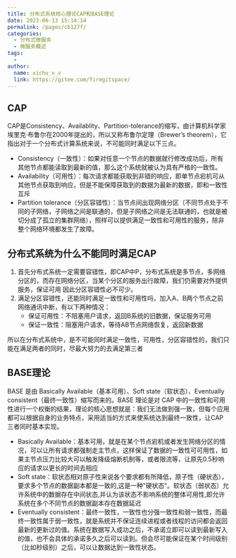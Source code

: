 ```yaml
---
title: 分布式系统核心理论CAP和BASE理论
date: 2023-06-13 15:14:14
permalink: /pages/cb127f/
categories:
  - 分布式微服务
  - 微服务概述
tags:
  - 
author: 
  name: xichu_v_v
  link: https://gitee.com/firegitspace/
---
```


## CAP
CAP是Consistency、Availablity、Partition-tolerance的缩写，由计算机科学家埃里克·布鲁尔在2000年提出的，所以又称布鲁尔定理（Brewer’s theorem），它指出对于一个分布式计算系统来说，不可能同时满足以下三点。

- Consistency（一致性）：如果对任意一个节点的数据就行修改成功后，所有其他节点都能读取到最新的值，那么这个系统就被认为具有严格的一致性。
- Availability（可用性）：每次请求都能获取到非错的响应，即单节点宕机可从其他节点获取到响应，但是不能保障获取到的数据为最新的数据，即和一致性互斥
- Partition tolerance（分区容错性）：当节点间出现网络分区（不同节点处于不同的子网络，子网络之间是联通的，但是子网络之间是无法联通的，也就是被切分成了孤立的集群网络），照样可以提供满足一致性和可用性的服务，除非整个网络环境都发生了故障。

## 分布式系统为什么不能同时满足CAP

1. 首先分布式系统一定需要容错性，即CAP中P，分布式系统是多节点，多网络分区的，而存在网络分区，当某个分区的服务出行故障，我们仍需要对外提供服务，保证可用
因此分区容错性必不可少。
2. 满足分区容错性，还能同时满足一致性和可用性吗，加入A、B两个节点之前网络通讯中断，有以下两种情况：
   - 保证可用性：不阻塞用户请求，返回B系统的旧数据，保证服务可用
   - 保证一致性：阻塞用户请求，等待AB节点网络恢复，返回新数据

所以在分布式系统中，是不可能同时满足一致性，可用性，分区容错性的，我们只能在满足两者的同时，尽最大努力的去满足第三者

## BASE理论

BASE 是由 Basically Available（基本可用）、Soft state（软状态）、Eventually consistent（最终一致性）缩写而来的。BASE 理论是对 CAP 中的一致性和可用性进行一个权衡的结果，理论的核心思想就是：我们无法做到强一致，但每个应用都可以根据自身的业务特点，采用适当的方式来使系统达到最终一致性，让CAP三者同时基本实现。

- Basically Available：基本可用，就是在某个节点宕机或者发生网络分区的情况，可以让所有请求都强制走主节点，这样保证了数据的一致性可可用性，如果主节点压力比较大可以触发降级熔断机制等，或者限流等，让原先0.5秒响应的请求以更长的时间去相应
- Soft state：软状态相对原子性来说各个要求都有所降低，原子性（硬状态），要求多个节点的数据副本都是一致的,这是一种"硬状态"。软状态（弱状态）允许系统中的数据存在中间状态,并认为该状态不影响系统的整体可用性,即允许系统在多个不同节点的数据副本存在数据延迟
- Eventually consistent：最终一致性，一致性也分强一致性和弱一致性，而最终一致性属于弱一致性，就是系统并不保证连续进程或者线程的访问都会返回最新的更新过的值。系统在数据写入成功之后，不承诺立即可以读到最新写入的值，也不会具体的承诺多久之后可以读到。但会尽可能保证在某个时间级别（比如秒级别）之后，可以让数据达到一致性状态。

